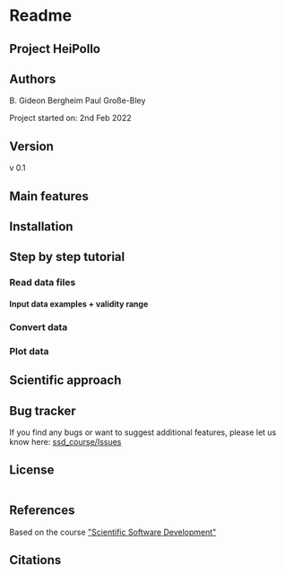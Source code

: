 # Readme

## Project HeiPollo

## Authors
B. Gideon Bergheim
Paul Große-Bley

Project started on: 2nd Feb 2022

## Version
v 0.1

## Main features

## Installation

## Step by step tutorial

### Read data files

#### Input data examples + validity range

### Convert data


### Plot data

## Scientific approach

## Bug tracker
If you find any bugs or want to suggest additional features, please let us know here:
[ssd_course/Issues](https://github.com/pauleonix/ssd_course/issues)

## License
```{include} ../../LICENSE.md
```
## References
Based on the course ["Scientific Software Development" ](https://github.com/ssciwr/sustainable_development_course)

## Citations